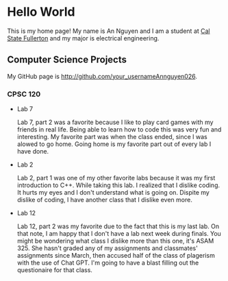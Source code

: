 # Hello World

This is my home page! My name is An Nguyen and I am a student at [Cal State Fullerton](http://www.fullerton.edu/) and my major is electrical engineering.

## Computer Science Projects

My GitHub page is http://github.com/your_usernameAnnguyen026.

### CPSC 120

* Lab 7

    Lab 7, part 2 was a favorite because I like to play card games with my friends in real life. Being able to learn how to code this was very fun and interesting. My favorite part was when the class ended, since I was alowed to go home. Going home is my favorite part out of every lab I have done.

* Lab 2

    Lab 2, part 1 was one of my other favorite labs because it was my first introduction to C++. While taking this lab. I realized that I dislike coding. It hurts my eyes and I don't understand what is going on. Dispite my dislike of coding, I have another class that I dislike even more.

* Lab 12

    Lab 12, part 2 was my favorite due to the fact that this is my last lab. On that note, I am happy that I don't have a lab next week during finals. You might be wondering what class I dislike more than this one, it's ASAM 325. She hasn't graded any of my assignments and classmates' assignments since March, then accused half of the class of plagerism with the use of Chat GPT. I'm going to have a blast filling out the questionaire for that class.

